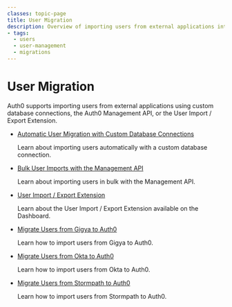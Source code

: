 ```yaml
---
classes: topic-page
title: User Migration
description: Overview of importing users from external applications into Auth0.
- tags:
  - users
  - user-management
  - migrations
---
```


<!-- markdownlint-disable MD041 MD002 MD026 -->
<div class="topic-page-header">
  <div data-name="example" class="topic-page-badge"></div>
  <h1>User Migration</h1>
  <p>
    Auth0 supports importing users from external applications using custom database connections, the Auth0 Management API, or the User Import / Export Extension.
  </p>
</div>

<ul class="topic-links">
  <li>
    <i class="icon icon-budicon-715"></i><a href="/users/migrations/automatic">Automatic User Migration with Custom Database Connections</a>
    <p>
        Learn about importing users automatically with a custom database connection.
    </p>
  </li>
  <li>
    <i class="icon icon-budicon-715"></i><a href="/users/migrations/bulk-import">Bulk User Imports with the Management API</a>
    <p>
        Learn about importing users in bulk with the Management API.
    </p>
  </li>
  <li>
    <i class="icon icon-budicon-715"></i><a href="/extensions/user-import-export">User Import / Export Extension</a>
    <p>
        Learn about the User Import / Export Extension available on the Dashboard.
    </p>
  </li>
  <li>
    <i class="icon icon-budicon-715"></i><a href="/users/migrations/gigya">Migrate Users from Gigya to Auth0</a>
    <p>
        Learn how to import users from Gigya to Auth0.
    </p>
  </li>
  <li>
    <i class="icon icon-budicon-715"></i><a href="/users/migrations/okta">Migrate Users from Okta to Auth0</a>
    <p>
        Learn how to import users from Okta to Auth0.
    </p>
  </li>
  <li>
    <i class="icon icon-budicon-715"></i><a href="/users/migrations/stormpath">Migrate Users from Stormpath to Auth0</a>
    <p>
        Learn how to import users from Stormpath to Auth0.
    </p>
  </li>
</ul>
